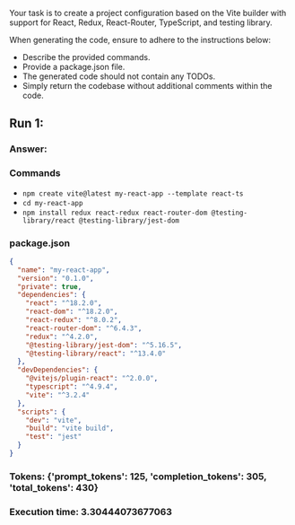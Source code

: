 Your task is to create a project configuration based on the Vite builder with support for React, Redux, React-Router, TypeScript, and testing library.

When generating the code, ensure to adhere to the instructions below:
- Describe the provided commands.
- Provide a package.json file.
- The generated code should not contain any TODOs.
- Simply return the codebase without additional comments within the code.

## Run 1:
### Answer:
### Commands

- `npm create vite@latest my-react-app --template react-ts`
- `cd my-react-app`
- `npm install redux react-redux react-router-dom @testing-library/react @testing-library/jest-dom`

### package.json

```json
{
  "name": "my-react-app",
  "version": "0.1.0",
  "private": true,
  "dependencies": {
    "react": "^18.2.0",
    "react-dom": "^18.2.0",
    "react-redux": "^8.0.2",
    "react-router-dom": "^6.4.3",
    "redux": "^4.2.0",
    "@testing-library/jest-dom": "^5.16.5",
    "@testing-library/react": "^13.4.0"
  },
  "devDependencies": {
    "@vitejs/plugin-react": "^2.0.0",
    "typescript": "^4.9.4",
    "vite": "^3.2.4"
  },
  "scripts": {
    "dev": "vite",
    "build": "vite build",
    "test": "jest"
  }
}
```
### Tokens: {'prompt_tokens': 125, 'completion_tokens': 305, 'total_tokens': 430}
### Execution time: 3.30444073677063
